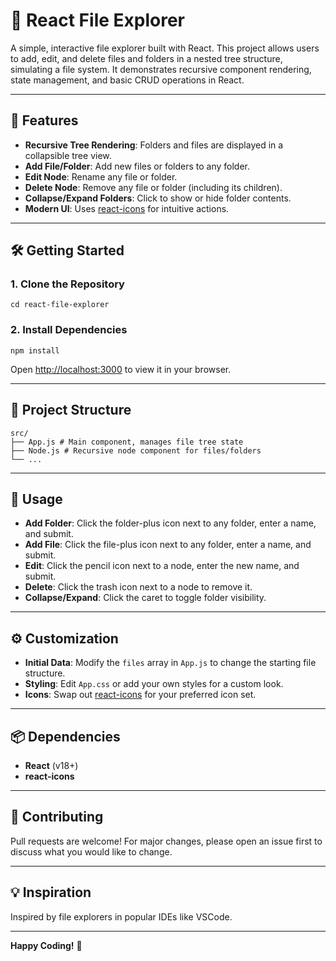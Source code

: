 # 📁 React File Explorer

A simple, interactive file explorer built with React. This project allows users to add, edit, and delete files and folders in a nested tree structure, simulating a file system. It demonstrates recursive component rendering, state management, and basic CRUD operations in React.

---

## 🚀 Features

- **Recursive Tree Rendering**: Folders and files are displayed in a collapsible tree view.
- **Add File/Folder**: Add new files or folders to any folder.
- **Edit Node**: Rename any file or folder.
- **Delete Node**: Remove any file or folder (including its children).
- **Collapse/Expand Folders**: Click to show or hide folder contents.
- **Modern UI**: Uses [react-icons](https://react-icons.github.io/react-icons/) for intuitive actions.

---

## 🛠️ Getting Started

### 1. Clone the Repository

```git clone https://github.com/your-username/react-file-explorer.git
cd react-file-explorer
```
### 2. Install Dependencies

```
npm install
```


Open [http://localhost:3000](http://localhost:3000) to view it in your browser.

---

## 🧩 Project Structure
```
src/
├── App.js # Main component, manages file tree state
├── Node.js # Recursive node component for files/folders
└── ...
```


---

## 📄 Usage

- **Add Folder**: Click the folder-plus icon next to any folder, enter a name, and submit.
- **Add File**: Click the file-plus icon next to any folder, enter a name, and submit.
- **Edit**: Click the pencil icon next to a node, enter the new name, and submit.
- **Delete**: Click the trash icon next to a node to remove it.
- **Collapse/Expand**: Click the caret to toggle folder visibility.

---

## ⚙️ Customization

- **Initial Data**: Modify the `files` array in `App.js` to change the starting file structure.
- **Styling**: Edit `App.css` or add your own styles for a custom look.
- **Icons**: Swap out [react-icons](https://react-icons.github.io/react-icons/) for your preferred icon set.

---

## 📦 Dependencies

- **React** (v18+)
- **react-icons**

---

## 🤝 Contributing

Pull requests are welcome! For major changes, please open an issue first to discuss what you would like to change.

---

## 💡 Inspiration

Inspired by file explorers in popular IDEs like VSCode.

---

**Happy Coding!** 🚀
